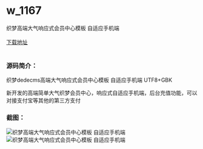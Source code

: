 # w_1167
织梦高端大气响应式会员中心模板 自适应手机端
<br/></br>
[下载地址](https://www.uuid2.com/1167.html "下载地址")
<br/></br>
<h3>源码简介：</h3>
<p>织梦dedecms高端大气响应式会员中心模板 自适应手机端 UTF8+GBK<p>
<p>新开发的高端简单大气织梦会员中心，响应式自适应手机端，后台充值功能，可以对接支付宝等其他的第三方支付<p>
<h3>截图：</h3>
<img src="https://www.uuid2.com/wp-content/uploads/img/202108/25a7ba4158.jpg" alt="织梦高端大气响应式会员中心模板 自适应手机端"><img src="https://www.uuid2.com/wp-content/uploads/img/202108/25a7ba4124.jpg" alt="织梦高端大气响应式会员中心模板 自适应手机端">
